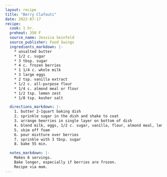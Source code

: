 ```yaml
---
layout: recipe
title: "Berry Clafouti"
date: 2022-07-17
recipe:
  cook: 1 hr.
  preheat: 350 F
  source_name: Jessica Seinfeld
  source_publisher: Food Swings
  ingredients_markdown: |-
    * unsalted butter
    * 1/2 c. sugar
    * 3 tbsp. sugar
    * 4 c. frozen berries
    * 1 1/4 c. whole milk
    * 3 large eggs
    * 2 tsp. vanilla extract
    * 1/2 c. all-purpose flour
    * 1/4 c. almond meal or flour
    * 1/2 tsp. lemon zest
    * 1/8 tsp. kosher salt

  directions_markdown: |-
    1. butter 2-1quart baking dish
    2. sprinkle sugar in the dish and shake to coat
    3. arrange beerries in single layer on bottom of dish
    4. blend milk, eggs, 1/2 c. sugar, vanilla, flour, almond meal, lemonzest, and salt for one minute
    5. skim off foam
    6. pour mixtture over berries
    7. sprinkle with 3 tbsp. sugar
    8. bake 55 min.

  notes_markdown: |-
    Makes 6 servings.
    Bake longer, especially if berries are frozen.
    Recipe via mom.
---
```

